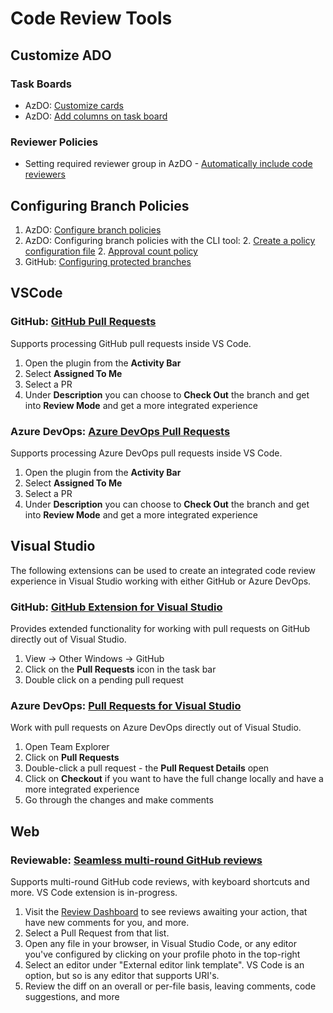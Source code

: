 # Code Review Tools

## Customize ADO

### Task Boards

- AzDO: [Customize cards](https://learn.microsoft.com/en-us/azure/devops/boards/boards/customize-cards?view=azure-devops)
- AzDO: [Add columns on task board](https://learn.microsoft.com/en-us/azure/devops/boards/sprints/customize-taskboard?view=azure-devops#add-columns)

### Reviewer Policies

- Setting required reviewer group in AzDO - [Automatically include code reviewers](https://learn.microsoft.com/en-us/azure/devops/repos/git/branch-policies?view=azure-devops#automatically-include-code-reviewers)

## Configuring Branch Policies

1. AzDO: [Configure branch policies](https://learn.microsoft.com/en-us/azure/devops/repos/git/branch-policies?view=azure-devops#configure-branch-policies)
1. AzDO: Configuring branch policies with the CLI tool:
   2. [Create a policy configuration file](https://learn.microsoft.com/en-us/azure/devops/cli/policy-configuration-file?view=azure-devops#create-a-policy-configuration-file)
   2. [Approval count policy](https://learn.microsoft.com/en-us/rest/api/azure/devops/policy/configurations/create?view=azure-devops-rest-5.1#approval-count-policy)
1. GitHub: [Configuring protected branches](https://help.github.com/en/github/administering-a-repository/about-protected-branches)

## VSCode

### GitHub: [GitHub Pull Requests](https://marketplace.visualstudio.com/items?itemName=GitHub.vscode-pull-request-github)

Supports processing GitHub pull requests inside VS Code.

1. Open the plugin from the **Activity Bar**
1. Select **Assigned To Me**
1. Select a PR
1. Under **Description** you can choose to **Check Out** the branch and get into **Review Mode** and get a more integrated experience

### Azure DevOps: [Azure DevOps Pull Requests](https://marketplace.visualstudio.com/items?itemName=ankitbko.vscode-pull-request-azdo)

Supports processing Azure DevOps pull requests inside VS Code.

1. Open the plugin from the **Activity Bar**
1. Select **Assigned To Me**
1. Select a PR
1. Under **Description** you can choose to **Check Out** the branch and get into **Review Mode** and get a more integrated experience

## Visual Studio

The following extensions can be used to create an integrated code review experience in Visual Studio working with either GitHub or Azure DevOps.

### GitHub: [GitHub Extension for Visual Studio](https://marketplace.visualstudio.com/items?itemName=GitHub.GitHubExtensionforVisualStudio)

Provides extended functionality for working with pull requests on GitHub directly out of Visual Studio.

1. View -> Other Windows -> GitHub
1. Click on the **Pull Requests** icon in the task bar
1. Double click on a pending pull request

### Azure DevOps: [Pull Requests for Visual Studio](https://marketplace.visualstudio.com/items?itemName=VSIDEVersionControlMSFT.pr4vs)

Work with pull requests on Azure DevOps directly out of Visual Studio.

1. Open Team Explorer
1. Click on **Pull Requests**
1. Double-click a pull request - the **Pull Request Details** open
1. Click on **Checkout** if you want to have the full change locally and have a more integrated experience
1. Go through the changes and make comments

## Web

### Reviewable: [Seamless multi-round GitHub reviews](https://home.reviewable.io/)

Supports multi-round GitHub code reviews, with keyboard shortcuts and more. VS Code extension is in-progress.

1. Visit the [Review Dashboard](https://reviewable.io/reviews) to see reviews awaiting your action, that have new comments for you, and more.
1. Select a Pull Request from that list.
1. Open any file in your browser, in Visual Studio Code, or any editor you've configured by clicking on your profile photo in the top-right
1. Select an editor under "External editor link template". VS Code is an option, but so is any editor that supports URI's.
1. Review the diff on an overall or per-file basis, leaving comments, code suggestions, and more
